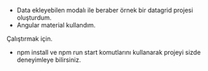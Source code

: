 - Data ekleyebilen modalı ile beraber örnek bir datagrid projesi oluşturdum.
- Angular material kullandım.




Çalıştırmak için.
- npm install ve npm run start komutlarını kullanarak projeyi sizde deneyimleye bilirsiniz.
